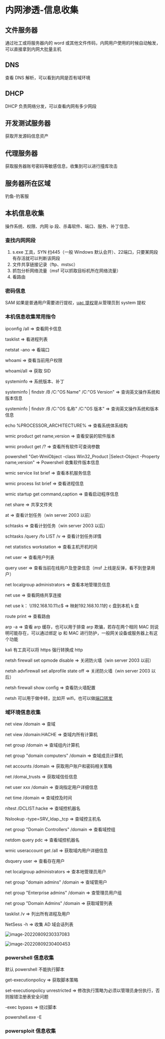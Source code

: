 # 内网渗透-信息收集

## 文件服务器

通过社工或将服务器内的 word 或其他文件传码，内网用户使用的时候自动触发，可以直接拿到内网大批量主机

## DNS

查看 DNS 解析，可以看到内网是否有域环境

## DHCP

DHCP 负责网络分发，可以查看内网有多少网段

## 开发测试服务器

获取开发源码信息资产

## 代理服务器

获取服务器账号密码等敏感信息，收集到可以进行撞库攻击



## 服务器所在区域

钓鱼-钓客服

## 本机信息收集

操作系统、权限、内网 ip 段、杀毒软件、端口、服务、补丁信息、

### 查找内网网段

1. s.exe 工具，SYN 扫445（一般 Windows 默认会开）、22端口，只要某网段有存活就可以判断该网段
2. 文件共享链接记录（ftp、mstsc）
3. 抓包分析网络流量（msf 可以抓取目标机所在网络流量）
4. 看路由

### 密码信息

SAM 如果是普通用户需要进行提权，[uac 提权](https://www.freebuf.com/articles/security-management/262884.html)是从管理员到 system 提权

### 本机信息收集常用指令

ipconfig /all => 查看网卡信息

tasklist => 看进程列表

netstat -ano => 看端口

whoami => 查看当前用户权限

whoami/all => 获取 SID

systeminfo => 系统版本、补丁

systeminfo | findstr /B /C:"OS Name" /C:"OS Version" => 查询英文操作系统和版本信息

systeminfo | findstr /B /C:"OS 名称" /C:"OS 版本" => 查询英文操作系统和版本信息

echo %PROCESSOR_ARCHITECTURE% => 查看系统体系结构

wmic product get name,version => 查看安装的软件版本

wmic product get /? => 查看所有软件可查询参数

powershell "Get-WmiObject -class Win32_Product |Select-Object -Property name,version" => Powershell 收集软件版本信息

wmic service list brief => 查看本机服务信息

wmic process list brief => 查看进程信息

wmic startup get command,caption => 查看启动程序信息

net share => 共享文件夹

at => 查看计划任务（win server 2003 以前）

schtasks => 查看计划任务（win server 2003 以后）

schtasks /query /fo LIST /v => 查看计划任务详情

net statistics workstation => 查看主机开机时间

net user => 查看用户列表

query user => 查看当前在线用户及登录信息（msf 上线是反弹，看不到登录用户）

net localgroup administrators => 查看本地管理员信息

net use => 查看网络共享连接

net use k： \\\192.168.10.11\\c$ => 映射192.168.10.11的 c 盘到本机 k 盘

route print => 查看路由

arp -a => 查看 arp 缓存，也可以用于排查 arp 欺骗，若存在两个相同 MAC 则说明可能存在，可以通过绑定 ip 和 MAC 进行防护，一般网关设备或服务器上有这个功能

kali 有工具可以将 https 强行转换成 http

netsh firewall set opmode disable => 关闭防火墙（win server 2003 以前）

netsh advfirewall set allprofile state off => 关闭防火墙（win server 2003 以后）

netsh firewall show config => 查看防火墙配置

netsh 可以用于做中转，比如开 wifi，也可以做[端口转发](https://xz.aliyun.com/t/2068)

### 域环境信息收集

net view /domain => 查域

net view /domain:HACHE => 查域内所有计算机

net group /domain => 查域组内计算机

net group "domain computers" /domain => 查域成员计算机

net accounts /domain => 获取用户账户和密码相关策略

net /domai_trusts => 获取域信任信息

net user xxx /domain => 查询指定用户详细信息

net time /domain => 查域控及时间

nltest /DCLIST:hacke => 查域控机器名

Nslookup -type=SRV_ldap._tcp => 查域控主机名

net group "Domain Controllers" /domain => 查看域控组

netdom query pdc => 查看域控机器名

wmic useraccount get /all => 获取域内用户详细信息

dsquery user => 查看存在用户

net localgroup administrators => 查本地管理员用户

net group "domain admins" /domain => 查域管用户

net group "Enterprise admins" /domain => 查管理员用户组

net group "Domain Admins" /domain => 获取域管列表

tasklist /v => 列出所有进程及用户

NetSess -h => 收集 AD 域会话列表

![image-20220809230337083](D:\icq\MD\images\内网渗透-信息收集\image-20220809230337083.png)

![image-20220809230400453](D:\icq\MD\images\内网渗透-信息收集\image-20220809230400453.png)

### powershell 信息收集

默认 powershell 不能执行脚本

get-executionpolicy => 获取脚本策略

set-executionpolicy unrestricted => 修改执行策略为必须以管理员身份执行，否则报错注册表安全问题

-exec bypass => 绕过脚本

powershell.exe -E

### powersploit 信息收集













